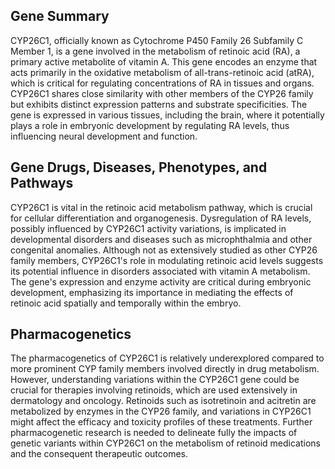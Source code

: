 ## Gene Summary
CYP26C1, officially known as Cytochrome P450 Family 26 Subfamily C Member 1, is a gene involved in the metabolism of retinoic acid (RA), a primary active metabolite of vitamin A. This gene encodes an enzyme that acts primarily in the oxidative metabolism of all-trans-retinoic acid (atRA), which is critical for regulating concentrations of RA in tissues and organs. CYP26C1 shares close similarity with other members of the CYP26 family but exhibits distinct expression patterns and substrate specificities. The gene is expressed in various tissues, including the brain, where it potentially plays a role in embryonic development by regulating RA levels, thus influencing neural development and function.

## Gene Drugs, Diseases, Phenotypes, and Pathways
CYP26C1 is vital in the retinoic acid metabolism pathway, which is crucial for cellular differentiation and organogenesis. Dysregulation of RA levels, possibly influenced by CYP26C1 activity variations, is implicated in developmental disorders and diseases such as microphthalmia and other congenital anomalies. Although not as extensively studied as other CYP26 family members, CYP26C1's role in modulating retinoic acid levels suggests its potential influence in disorders associated with vitamin A metabolism. The gene's expression and enzyme activity are critical during embryonic development, emphasizing its importance in mediating the effects of retinoic acid spatially and temporally within the embryo.

## Pharmacogenetics
The pharmacogenetics of CYP26C1 is relatively underexplored compared to more prominent CYP family members involved directly in drug metabolism. However, understanding variations within the CYP26C1 gene could be crucial for therapies involving retinoids, which are used extensively in dermatology and oncology. Retinoids such as isotretinoin and acitretin are metabolized by enzymes in the CYP26 family, and variations in CYP26C1 might affect the efficacy and toxicity profiles of these treatments. Further pharmacogenetic research is needed to delineate fully the impacts of genetic variants within CYP26C1 on the metabolism of retinoid medications and the consequent therapeutic outcomes.